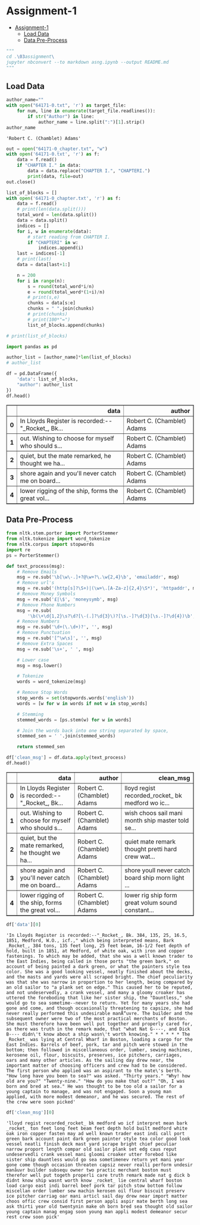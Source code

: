 # Assignment-1

- [Assignment-1](#assignment-1)
  - [Load Data](#load-data)
  - [Data Pre-Process](#data-pre-process)


```python
"""
cd .\03assignment\
jupyter nbconvert --to markdown asng.ipynb --output README.md
"""
```

## Load Data


```python
author_name=""
with open("64171-0.txt", 'r') as target_file:
	for num, line in enumerate(target_file.readlines()):
		if str("Author") in line:
			author_name = line.split(":")[1].strip()
author_name
```




    'Robert C. (Chamblet) Adams'




```python
out = open("64171-0_chapter.txt", "w")
with open('64171-0.txt', 'r') as f:
	data = f.read()
	if "CHAPTER I." in data:
		data = data.replace("CHAPTER I.", "CHAPTERI.")
		print(data, file=out)
out.close()

```


```python
list_of_blocks = []
with open('64171-0_chapter.txt', 'r') as f:
	data = f.read()
	# print(len(data.split()))
	total_word = len(data.split())
	data = data.split()
	indices = []
	for i, w in enumerate(data):
		# start reading from CHAPTER I.
		if "CHAPTERI" in w:
			indices.append(i)
	last = indices[-1]
	# print(last)
	data = data[last+1:]

	n = 200
	for i in range(n):
		s = round(total_word*i/n)
		e = round(total_word*(1+i)/n)
		# print(s,e)
		chunks = data[s:e]
		chunks = " ".join(chunks)
		# print(chunks)
		# print(100*"=")
		list_of_blocks.append(chunks)

# print(list_of_blocks)

```


```python
import pandas as pd
```


```python
author_list = [author_name]*len(list_of_blocks)
# author_list
```


```python
df = pd.DataFrame({
	'data': list_of_blocks,
	"author": author_list
})
df.head()

```




<div>
<style scoped>
    .dataframe tbody tr th:only-of-type {
        vertical-align: middle;
    }

    .dataframe tbody tr th {
        vertical-align: top;
    }

    .dataframe thead th {
        text-align: right;
    }
</style>
<table border="1" class="dataframe">
  <thead>
    <tr style="text-align: right;">
      <th></th>
      <th>data</th>
      <th>author</th>
    </tr>
  </thead>
  <tbody>
    <tr>
      <th>0</th>
      <td>In Lloyds Register is recorded:--"_Rocket_, Bk...</td>
      <td>Robert C. (Chamblet) Adams</td>
    </tr>
    <tr>
      <th>1</th>
      <td>out. Wishing to choose for myself who should s...</td>
      <td>Robert C. (Chamblet) Adams</td>
    </tr>
    <tr>
      <th>2</th>
      <td>quiet, but the mate remarked, he thought we ha...</td>
      <td>Robert C. (Chamblet) Adams</td>
    </tr>
    <tr>
      <th>3</th>
      <td>shore again and you'll never catch me on board...</td>
      <td>Robert C. (Chamblet) Adams</td>
    </tr>
    <tr>
      <th>4</th>
      <td>lower rigging of the ship, forms the great vol...</td>
      <td>Robert C. (Chamblet) Adams</td>
    </tr>
  </tbody>
</table>
</div>



## Data Pre-Process


```python
from nltk.stem.porter import PorterStemmer
from nltk.tokenize import word_tokenize
from nltk.corpus import stopwords
import re
ps = PorterStemmer()

```


```python
def text_process(msg):
	# Remove Emails
	msg = re.sub('\b[\w\-.]+?@\w+?\.\w{2,4}\b', 'emailaddr', msg)
	# Remove url's
	msg = re.sub('(http[s]?\S+)|(\w+\.[A-Za-z]{2,4}\S*)', 'httpaddr', msg)
	# Remove Money Symbols
	msg = re.sub('£|\$', 'moneysymb', msg)
	# Remove Phone Numbers
	msg = re.sub(
		'\b(\+\d{1,2}\s?\d?[\-(.]?\d{3}\)?[\s.-]?\d{3}[\s.-]?\d{4})\b', 'phonenumbr', msg)
	# Remove Numbers
	msg = re.sub('\d+(\.\d+)?', '', msg)
	# Remove Punctuation
	msg = re.sub('[^\w\s]', '', msg)
	# Remove Extra Spaces
	msg = re.sub('\s+', ' ', msg)

	# Lower case
	msg = msg.lower()

	# Tokenize
	words = word_tokenize(msg)

	# Remove Stop Words
	stop_words = set(stopwords.words('english'))
	words = [w for w in words if not w in stop_words]

	# Stemming
	stemmed_words = [ps.stem(w) for w in words]

	# Join the words back into one string separated by space,
	stemmed_sen = ' '.join(stemmed_words)

	return stemmed_sen

```


```python
df['clean_msg'] = df.data.apply(text_process)
df.head()
```




<div>
<style scoped>
    .dataframe tbody tr th:only-of-type {
        vertical-align: middle;
    }

    .dataframe tbody tr th {
        vertical-align: top;
    }

    .dataframe thead th {
        text-align: right;
    }
</style>
<table border="1" class="dataframe">
  <thead>
    <tr style="text-align: right;">
      <th></th>
      <th>data</th>
      <th>author</th>
      <th>clean_msg</th>
    </tr>
  </thead>
  <tbody>
    <tr>
      <th>0</th>
      <td>In Lloyds Register is recorded:--"_Rocket_, Bk...</td>
      <td>Robert C. (Chamblet) Adams</td>
      <td>lloyd regist recorded_rocket_ bk medford wo ic...</td>
    </tr>
    <tr>
      <th>1</th>
      <td>out. Wishing to choose for myself who should s...</td>
      <td>Robert C. (Chamblet) Adams</td>
      <td>wish choos sail mani month ship master told se...</td>
    </tr>
    <tr>
      <th>2</th>
      <td>quiet, but the mate remarked, he thought we ha...</td>
      <td>Robert C. (Chamblet) Adams</td>
      <td>quiet mate remark thought pretti hard crew wat...</td>
    </tr>
    <tr>
      <th>3</th>
      <td>shore again and you'll never catch me on board...</td>
      <td>Robert C. (Chamblet) Adams</td>
      <td>shore youll never catch board ship morn light ...</td>
    </tr>
    <tr>
      <th>4</th>
      <td>lower rigging of the ship, forms the great vol...</td>
      <td>Robert C. (Chamblet) Adams</td>
      <td>lower rig ship form great volum sound constant...</td>
    </tr>
  </tbody>
</table>
</div>




```python
df['data'][0]

```




    'In Lloyds Register is recorded:--"_Rocket_, Bk. 384, 135, 25, 16.5, 1851, Medford, W.O., icf.," which being interpreted means, Bark _Rocket_, 384 tons, 135 feet long, 25 feet beam, 16-1/2 feet depth of hold, built in 1851, at Medford, of white oak, with iron and copper fastenings. To which may be added, that she was a well known trader to the East Indies, being called in those ports "the green bark," on account of being painted a dark green, or what the painters style tea color. She was a good looking vessel, neatly finished about the decks, and the masts and yards were all scraped bright. The chief peculiarity was that she was narrow in proportion to her length, being compared by an old sailor to "a plank set on edge." This caused her to be reputed, and not undeservedly, a crank vessel, and many a gloomy croaker has uttered the foreboding that like her sister ship, the "Dauntless," she would go to sea sometime--never to return. Yet for many years she had gone and come, and though occasionally threatening to capsize, she had never really performed this undesirable manÅ“uvre. The builder and the subsequent owner were two of the most practical merchants of Boston. She must therefore have been well put together and properly cared for, as there was truth in the remark made, that "what Nat G----, and Dick B---- didn\'t know about a ship wasn\'t worth knowing." * * * * * The _Rocket_ was lying at Central Wharf in Boston, loading a cargo for the East Indies. Barrels of beef, pork, tar and pitch were stowed in the bottom; then followed in miscellaneous order, lumber, sewing machines, kerosene oil, flour, biscuits, preserves, ice pitchers, carriages, oars and many other articles. As the sailing day drew near, the important matter of choosing officers and crew had to be considered. The first person who applied was an aspirant to the mate\'s berth. "How long have you been to sea?" was asked. "Thirty years." "Why! how old are you?" "Twenty-nine." "How do you make that out?" "Oh, I was born and bred at sea." He was thought to be too old a sailor for a young captain to manage, and was not engaged. Soon a young man applied, with more modest demeanor, and he was secured. The rest of the crew were soon picked'




```python
df['clean_msg'][0]

```




    'lloyd regist recorded_rocket_ bk medford wo icf interpret mean bark _rocket_ ton feet long feet beam feet depth hold built medford white oak iron copper fasten may ad well known trader east indi call port green bark account paint dark green painter style tea color good look vessel neatli finish deck mast yard scrape bright chief peculiar narrow proport length compar old sailor plank set edg caus reput undeservedli crank vessel mani gloomi croaker utter forebod like sister ship dauntless would go sea sometimenev return yet mani year gone come though occasion threaten capsiz never realli perform undesir manåuvr builder subsequ owner two practic merchant boston must therefor well put togeth properli care truth remark made nat g dick b didnt know ship wasnt worth know _rocket_ lie central wharf boston load cargo east indi barrel beef pork tar pitch stow bottom follow miscellan order lumber sew machin kerosen oil flour biscuit preserv ice pitcher carriag oar mani articl sail day drew near import matter choos offic crew consid first person appli aspir mate berth long sea ask thirti year old twentynin make oh born bred sea thought old sailor young captain manag engag soon young man appli modest demeanor secur rest crew soon pick'



